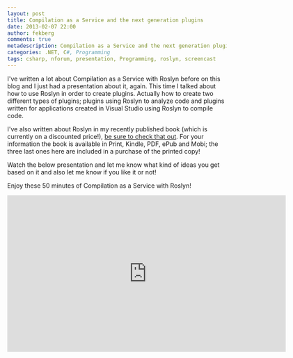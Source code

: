 ```yaml
---
layout: post
title: Compilation as a Service and the next generation plugins
date: 2013-02-07 22:00
author: fekberg
comments: true
metadescription: Compilation as a Service and the next generation plugins with Roslyn and C#. By using Roslyn and C# we can create very cool plugin systems.
categories: .NET, C#, Programming
tags: csharp, nforum, presentation, Programming, roslyn, screencast
---
```

I've written a lot about Compilation as a Service with Roslyn before on this blog and I just had a presentation about it, again. This time I talked about how to use Roslyn in order to create plugins. Actually how to create two different types of plugins; plugins using Roslyn to analyze code and plugins written for applications created in Visual Studio using Roslyn to compile code. <!--excerpt-->

I've also written about Roslyn in my recently published book (which is currently on a discounted price!), <a href="http://cdn.filipekberg.se/2013/02/04/congratulations-to-the-winners-of-a-free-c-smorgasbord-copy/#discount">be sure to check that out</a>. For your information the book is available in Print, Kindle, PDF, ePub and Mobi; the three last ones here are included in a purchase of the printed copy!

Watch the below presentation and let me know what kind of ideas you get based on it and also let me know if you like it or not!

Enjoy these 50 minutes of Compilation as a Service with Roslyn!

<div class="video-container">
<iframe width="640" height="360" src="http://www.youtube.com/embed/YV3Zbv85vVg" frameborder="0" allowfullscreen></iframe>
</div>
